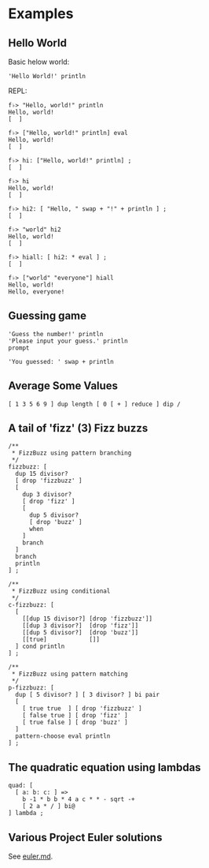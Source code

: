 # Examples

## Hello World

Basic helow world:

```
'Hello World!' println
```

REPL:

```
f♭> "Hello, world!" println
Hello, world!
[  ]

f♭> ["Hello, world!" println] eval
Hello, world!
[  ]

f♭> hi: ["Hello, world!" println] ;
[  ]

f♭> hi
Hello, world!
[  ]

f♭> hi2: [ "Hello, " swap + "!" + println ] ;
[  ]

f♭> "world" hi2
Hello, world!
[  ]

f♭> hiall: [ hi2: * eval ] ;
[  ]

f♭> ["world" "everyone"] hiall
Hello, world!
Hello, everyone!
```

## Guessing game

```
'Guess the number!' println
'Please input your guess.' println
prompt

'You guessed: ' swap + println
```

## Average Some Values

```
[ 1 3 5 6 9 ] dup length [ 0 [ + ] reduce ] dip /
```

## A tail of 'fizz' (3) Fizz buzzs

```
/**
 * FizzBuzz using pattern branching
 */
fizzbuzz: [
  dup 15 divisor?
  [ drop 'fizzbuzz' ]
  [
    dup 3 divisor?
    [ drop 'fizz' ]
    [ 
      dup 5 divisor?
      [ drop 'buzz' ]
      when
    ]
    branch
  ]
  branch
  println
] ;

/**
 * FizzBuzz using conditional
 */
c-fizzbuzz: [
  [
    [[dup 15 divisor?] [drop 'fizzbuzz']]
    [[dup 3 divisor?]  [drop 'fizz']]
    [[dup 5 divisor?]  [drop 'buzz']]
    [[true]            []]
  ] cond println
] ;

/**
 * FizzBuzz using pattern matching
 */
p-fizzbuzz: [
  dup [ 5 divisor? ] [ 3 divisor? ] bi pair
  [
    [ true true  ] [ drop 'fizzbuzz' ]
    [ false true ] [ drop 'fizz' ]
    [ true false ] [ drop 'buzz' ]
  ]
  pattern-choose eval println
] ;
```

## The quadratic equation using lambdas

```
quad: [
  [ a: b: c: ] =>
    b -1 * b b * 4 a c * * - sqrt -+
    [ 2 a * / ] bi@
] lambda ;
```

## Various Project Euler solutions

See [euler.md](./euler.md).
